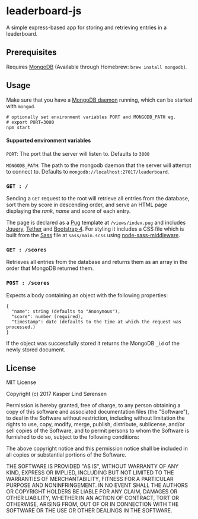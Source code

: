 # leaderboard-js
A simple express-based app for storing and retrieving entries in a leaderboard.

## Prerequisites
Requires [MongoDB](https://www.mongodb.com/) (Available through Homebrew: `brew install mongodb`).

## Usage
Make sure that you have a [MongoDB daemon](https://docs.mongodb.com/manual/reference/program/mongod/) running, which can be started with `mongod`.

```
# optionally set environment variables PORT and MONGODB_PATH eg.
# export PORT=3000
npm start
```
#### Supported environment variables
`PORT`: The port that the server will listen to.
Defaults to `3000`

`MONGODB_PATH`: The path to the mongodb daemon that the server will attempt to connect to.
Defaults to `mongodb://localhost:27017/leaderboard`.

### `GET : /`
Sending a `GET` request to the root will retrieve all entries from the database, sort them by score in descending order, and serve an HTML page displaying the *rank*, *name* and *score* of each entry.

The page is declared as a [Pug](https://pugjs.org/) template at `/views/index.pug` and includes [Jquery](https://jquery.com/), [Tether](http://tether.io/) and [Bootstrap 4](https://v4-alpha.getbootstrap.com/). For styling it includes a CSS file which is built from the [Sass](http://sass-lang.com/) file at `sass/main.scss` using [node-sass-middleware](https://github.com/sass/node-sass-middleware).

### `GET : /scores`
Retrieves all entries from the database and returns them as an array in the order that MongoDB returned them.

### `POST : /scores`
Expects a body containing an object with the following properties:

```
{
  "name": string (defaults to "Anonymous"),
  "score": number (required),
  "timestamp": date (defaults to the time at which the request was processed.)
}
```
If the object was successfully stored it returns the MongoDB `_id` of the newly stored document.

## License

MIT License

Copyright (c) 2017 Kasper Lind Sørensen

Permission is hereby granted, free of charge, to any person obtaining a copy
of this software and associated documentation files (the "Software"), to deal
in the Software without restriction, including without limitation the rights
to use, copy, modify, merge, publish, distribute, sublicense, and/or sell
copies of the Software, and to permit persons to whom the Software is
furnished to do so, subject to the following conditions:

The above copyright notice and this permission notice shall be included in all
copies or substantial portions of the Software.

THE SOFTWARE IS PROVIDED "AS IS", WITHOUT WARRANTY OF ANY KIND, EXPRESS OR
IMPLIED, INCLUDING BUT NOT LIMITED TO THE WARRANTIES OF MERCHANTABILITY,
FITNESS FOR A PARTICULAR PURPOSE AND NONINFRINGEMENT. IN NO EVENT SHALL THE
AUTHORS OR COPYRIGHT HOLDERS BE LIABLE FOR ANY CLAIM, DAMAGES OR OTHER
LIABILITY, WHETHER IN AN ACTION OF CONTRACT, TORT OR OTHERWISE, ARISING FROM,
OUT OF OR IN CONNECTION WITH THE SOFTWARE OR THE USE OR OTHER DEALINGS IN THE
SOFTWARE.
